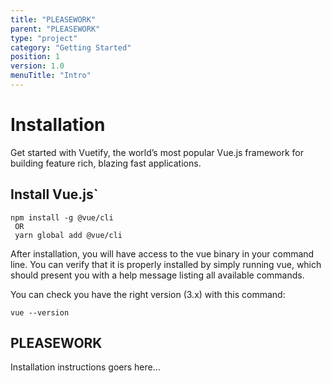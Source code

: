 ```yaml
---
title: "PLEASEWORK"
parent: "PLEASEWORK"
type: "project"
category: "Getting Started"
position: 1
version: 1.0
menuTitle: "Intro"
---
```


# Installation

Get started with Vuetify, the world’s most popular Vue.js framework for building feature rich, blazing fast applications.

## Install Vue.js`

```
npm install -g @vue/cli
 OR
 yarn global add @vue/cli
```

After installation, you will have access to the vue binary in your command line. You can verify that it is properly installed by simply running vue, which should present you with a help message listing all available commands.

You can check you have the right version (3.x) with this command:

```
vue --version
```

## PLEASEWORK

Installation instructions goers here...

